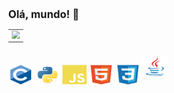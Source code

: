 ## Olá, mundo! 👋

<table>
  <tr>
    <td>
      <a href="https://github.com/anuraghazra/github-readme-stats">
        <img height=200 src="https://github-readme-stats.vercel.app/api?username=AJuliapc&show_icons=true&theme=dracula" />
      </a>
    </td>
  </tr>
</table>

##

<div style="display: inline_block">
  <img align="center" alt="AJ-C" height="40" width="50" src="https://raw.githubusercontent.com/devicons/devicon/master/icons/c/c-original.svg">
  <img align="center" alt="AJ-Python" height="40" width="50" src="https://raw.githubusercontent.com/devicons/devicon/master/icons/python/python-original.svg">
  <img align="center" alt="AJ-Js" height="40" width="50" src="https://raw.githubusercontent.com/devicons/devicon/master/icons/javascript/javascript-plain.svg">
  <img align="center" alt="AJ-HTML" height="40" width="50" src="https://raw.githubusercontent.com/devicons/devicon/master/icons/html5/html5-original.svg">
  <img align="center" alt="AJ-CSS" height="40" width="50" src="https://raw.githubusercontent.com/devicons/devicon/master/icons/css3/css3-original.svg">
  <img aligh="center" alt= "AJ-Java" height="40" width="50" src= "https://raw.githubusercontent.com/devicons/devicon/master/icons/java/java-original.svg">
</div>
